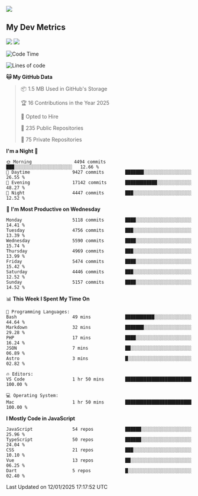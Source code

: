 [<img src="https://img.shields.io/badge/linkedin-%230077B5.svg?&style=for-the-badge&logo=linkedin&logoColor=white" />](https://www.linkedin.com/in/savepong)

<!--
[<img src="https://img.shields.io/badge/pongsiri.pisutakarathada.com-%230077B5.svg?&style=for-the-badge&color=orange" />](https://pongsiri.pisutakarathada.com)
[<img src="https://img.shields.io/badge/apps.saveworld.co-%230077B5.svg?&style=for-the-badge&color=2aa889" />](https://apps.saveworld.co)

[![savepong' github stats](https://github-readme-stats.vercel.app/api?username=savepong&show_icons=true&count_private=true&theme=gotham&hide_border=true&bg_color=00000000&text_color=768390FF)](https://pongsiri.pisutakarathada.com/posts/stats)

[![GitHub Streak](https://github-readme-streak-stats.herokuapp.com?user=savepong&theme=gotham&hide_border=true&background=00000000&dates=768390FF)](https://pongsiri.pisutakarathada.com/posts/stats)

[![Top Langs](https://github-readme-stats.vercel.app/api/top-langs/?username=savepong&layout=compact&langs_count=10&theme=gotham&hide_border=true&bg_color=00000000&text_color=768390FF)](https://pongsiri.pisutakarathada.com/posts/stats)

<!-- [![savepong's wakatime stats](https://github-readme-stats.vercel.app/api/wakatime?username=@savepong&layout=default&theme=gotham&hide_border=true&bg_color=00000000&text_color=768390FF)](https://pongsiri.pisutakarathada.com/posts/stats) -->

## My Dev Metrics

[![](https://komarev.com/ghpvc/?username=savepong&color=blue&label=Profile%20Views)](https://github.com/savepong)
[![](https://img.shields.io/github/followers/savepong?label=GitHub%20Followers)](https://github.com/savepong)

<!--START_SECTION:waka-->
![Code Time](http://img.shields.io/badge/Code%20Time-1%2C706%20hrs%208%20mins-blue)

![Lines of code](https://img.shields.io/badge/From%20Hello%20World%20I%27ve%20Written-66.0%20million%20lines%20of%20code-blue)

**🐱 My GitHub Data** 

> 📦 1.5 MB Used in GitHub's Storage 
 > 
> 🏆 16 Contributions in the Year 2025
 > 
> 💼 Opted to Hire
 > 
> 📜 235 Public Repositories 
 > 
> 🔑 75 Private Repositories 
 > 
**I'm a Night 🦉** 

```text
🌞 Morning                4494 commits        ███░░░░░░░░░░░░░░░░░░░░░░   12.66 % 
🌆 Daytime                9427 commits        ███████░░░░░░░░░░░░░░░░░░   26.55 % 
🌃 Evening                17142 commits       ████████████░░░░░░░░░░░░░   48.27 % 
🌙 Night                  4447 commits        ███░░░░░░░░░░░░░░░░░░░░░░   12.52 % 
```
📅 **I'm Most Productive on Wednesday** 

```text
Monday                   5118 commits        ████░░░░░░░░░░░░░░░░░░░░░   14.41 % 
Tuesday                  4756 commits        ███░░░░░░░░░░░░░░░░░░░░░░   13.39 % 
Wednesday                5590 commits        ████░░░░░░░░░░░░░░░░░░░░░   15.74 % 
Thursday                 4969 commits        ███░░░░░░░░░░░░░░░░░░░░░░   13.99 % 
Friday                   5474 commits        ████░░░░░░░░░░░░░░░░░░░░░   15.42 % 
Saturday                 4446 commits        ███░░░░░░░░░░░░░░░░░░░░░░   12.52 % 
Sunday                   5157 commits        ████░░░░░░░░░░░░░░░░░░░░░   14.52 % 
```


📊 **This Week I Spent My Time On** 

```text
💬 Programming Languages: 
Bash                     49 mins             ███████████░░░░░░░░░░░░░░   44.64 % 
Markdown                 32 mins             ███████░░░░░░░░░░░░░░░░░░   29.28 % 
PHP                      17 mins             ████░░░░░░░░░░░░░░░░░░░░░   16.24 % 
JSON                     7 mins              ██░░░░░░░░░░░░░░░░░░░░░░░   06.89 % 
Astro                    3 mins              █░░░░░░░░░░░░░░░░░░░░░░░░   02.82 % 

🔥 Editors: 
VS Code                  1 hr 50 mins        █████████████████████████   100.00 % 

💻 Operating System: 
Mac                      1 hr 50 mins        █████████████████████████   100.00 % 
```

**I Mostly Code in JavaScript** 

```text
JavaScript               54 repos            ██████░░░░░░░░░░░░░░░░░░░   25.96 % 
TypeScript               50 repos            ██████░░░░░░░░░░░░░░░░░░░   24.04 % 
CSS                      21 repos            ███░░░░░░░░░░░░░░░░░░░░░░   10.10 % 
Vue                      13 repos            ██░░░░░░░░░░░░░░░░░░░░░░░   06.25 % 
Dart                     5 repos             █░░░░░░░░░░░░░░░░░░░░░░░░   02.40 % 
```




 Last Updated on 12/01/2025 17:17:52 UTC
<!--END_SECTION:waka-->

